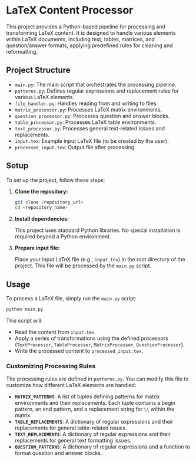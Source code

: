 # LaTeX Content Processor

This project provides a Python-based pipeline for processing and transforming LaTeX content. It is designed to handle various elements within LaTeX documents, including text, tables, matrices, and question/answer formats, applying predefined rules for cleaning and reformatting.




## Project Structure

- `main.py`: The main script that orchestrates the processing pipeline.
- `patterns.py`: Defines regular expressions and replacement rules for various LaTeX elements.
- `file_handler.py`: Handles reading from and writing to files.
- `matrix_processor.py`: Processes LaTeX matrix environments.
- `question_processor.py`: Processes question and answer blocks.
- `table_processor.py`: Processes LaTeX table environments.
- `text_processor.py`: Processes general text-related issues and replacements.
- `input.tex`: Example input LaTeX file (to be created by the user).
- `processed_input.tex`: Output file after processing.




## Setup

To set up the project, follow these steps:

1.  **Clone the repository:**

    ```bash
    git clone <repository_url>
    cd <repository_name>
    ```

2.  **Install dependencies:**

    This project uses standard Python libraries. No special installation is required beyond a Python environment.

3.  **Prepare input file:**

    Place your input LaTeX file (e.g., `input.tex`) in the root directory of the project. This file will be processed by the `main.py` script.




## Usage

To process a LaTeX file, simply run the `main.py` script:

```bash
python main.py
```

This script will:
- Read the content from `input.tex`.
- Apply a series of transformations using the defined processors (`TextProcessor`, `TableProcessor`, `MatrixProcessor`, `QuestionProcessor`).
- Write the processed content to `processed_input.tex`.

### Customizing Processing Rules

The processing rules are defined in `patterns.py`. You can modify this file to customize how different LaTeX elements are handled:

-   **`MATRIX_PATTERNS`**: A list of tuples defining patterns for matrix environments and their replacements. Each tuple contains a begin pattern, an end pattern, and a replacement string for `\\` within the matrix.
-   **`TABLE_REPLACEMENTS`**: A dictionary of regular expressions and their replacements for general table-related issues.
-   **`TEXT_REPLACEMENTS`**: A dictionary of regular expressions and their replacements for general text formatting issues.
-   **`QUESTION_PATTERNS`**: A dictionary of regular expressions and a function to format question and answer blocks.



